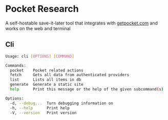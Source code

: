 # Pocket Research

A self-hostable save-it-later tool that integrates with
[getpocket.com](https://getpocket.com) and works on the web and terminal

## Cli

```sh
Usage: cli [OPTIONS] [COMMAND]

Commands:
  pocket    Pocket related actions
  fetch     Gets all data from authenticated providers
  list      Lists all items in db
  generate  Generate a static site
  help      Print this message or the help of the given subcommand(s)

Options:
  -d, --debug...  Turn debugging information on
  -h, --help      Print help
  -V, --version   Print version
```

